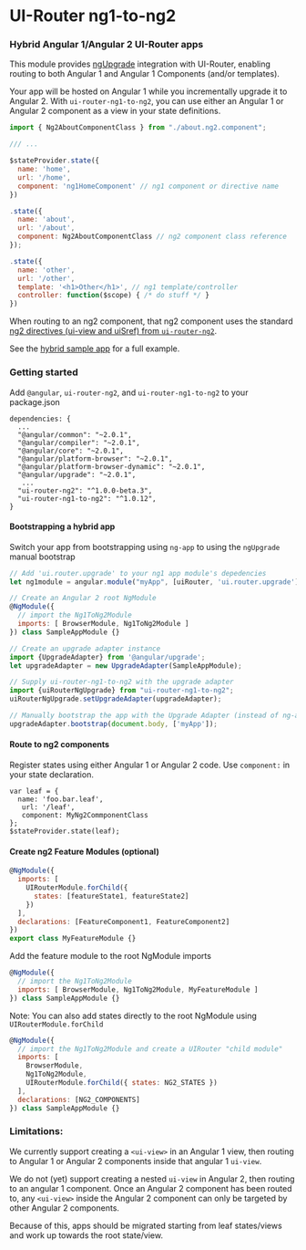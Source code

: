 # UI-Router ng1-to-ng2

### Hybrid Angular 1/Angular 2 UI-Router apps

This module provides [ngUpgrade](https://angular.io/docs/ts/latest/guide/upgrade.html) integration
with UI-Router, enabling routing to both Angular 1 and Angular 1 Components (and/or templates).

Your app will be hosted on Angular 1 while you incrementally upgrade it to Angular 2.
With `ui-router-ng1-to-ng2`, you can use either an Angular 1 or Angular 2 component as a view in your state definitions.

```js
import { Ng2AboutComponentClass } from "./about.ng2.component";

/// ...

$stateProvider.state({
  name: 'home', 
  url: '/home',
  component: 'ng1HomeComponent' // ng1 component or directive name
})

.state({
  name: 'about', 
  url: '/about',
  component: Ng2AboutComponentClass // ng2 component class reference
});

.state({
  name: 'other',
  url: '/other',
  template: '<h1>Other</h1>', // ng1 template/controller
  controller: function($scope) { /* do stuff */ }
})

```

When routing to an ng2 component, that ng2 component uses the standard
[ng2 directives (ui-view and uiSref) from `ui-router-ng2`](https://ui-router.github.io/docs/latest/modules/ng2_directives.html).

See the [hybrid sample app](https://github.com/ui-router/sample-app-ng1-to-ng2) for a full example.

### Getting started

Add `@angular`, `ui-router-ng2`, and `ui-router-ng1-to-ng2` to your package.json

```
dependencies: {
  ...
  "@angular/common": "~2.0.1",
  "@angular/compiler": "~2.0.1",
  "@angular/core": "~2.0.1",
  "@angular/platform-browser": "~2.0.1",
  "@angular/platform-browser-dynamic": "~2.0.1",
  "@angular/upgrade": "~2.0.1",
   ...
  "ui-router-ng2": "^1.0.0-beta.3",
  "ui-router-ng1-to-ng2": "^1.0.12",
}
```

#### Bootstrapping a hybrid app

Switch your app from bootstrapping using `ng-app` to using the `ngUpgrade` manual bootstrap

```js
// Add 'ui.router.upgrade' to your ng1 app module's depedencies
let ng1module = angular.module("myApp", [uiRouter, 'ui.router.upgrade']);
```

```js
// Create an Angular 2 root NgModule
@NgModule({
  // import the Ng1ToNg2Module
  imports: [ BrowserModule, Ng1ToNg2Module ]
}) class SampleAppModule {}

// Create an upgrade adapter instance
import {UpgradeAdapter} from '@angular/upgrade';
let upgradeAdapter = new UpgradeAdapter(SampleAppModule);

// Supply ui-router-ng1-to-ng2 with the upgrade adapter
import {uiRouterNgUpgrade} from "ui-router-ng1-to-ng2";
uiRouterNgUpgrade.setUpgradeAdapter(upgradeAdapter);

// Manually bootstrap the app with the Upgrade Adapter (instead of ng-app)
upgradeAdapter.bootstrap(document.body, ['myApp']);
```

#### Route to ng2 components

Register states using either Angular 1 or Angular 2 code.
Use `component:` in your state declaration.

```
var leaf = { 
  name: 'foo.bar.leaf',
   url: '/leaf',
   component: MyNg2CommponentClass 
};
$stateProvider.state(leaf);
```

#### Create ng2 Feature Modules (optional)

```js
@NgModule({
  imports: [
    UIRouterModule.forChild({
      states: [featureState1, featureState2]
    })
  ],
  declarations: [FeatureComponent1, FeatureComponent2]
})
export class MyFeatureModule {}
```

Add the feature module to the root NgModule imports
```js
@NgModule({
  // import the Ng1ToNg2Module
  imports: [ BrowserModule, Ng1ToNg2Module, MyFeatureModule ]
}) class SampleAppModule {}
```

Note: You can also add states directly to the root NgModule using `UIRouterModule.forChild`
```js
@NgModule({
  // import the Ng1ToNg2Module and create a UIRouter "child module"
  imports: [
    BrowserModule,
    Ng1ToNg2Module,
    UIRouterModule.forChild({ states: NG2_STATES })
  ],
  declarations: [NG2_COMPONENTS]
}) class SampleAppModule {}
```

### Limitations:

We currently support creating a `<ui-view>` in an Angular 1 view,
then routing to Angular 1 or Angular 2 components inside that angular 1 `ui-view`.

We do not (yet) support creating a nested `ui-view` in Angular 2, then routing to an angular 1 component.
Once an Angular 2 component has been routed to, any `<ui-view>` inside the Angular 2 component can only be
targeted by other Angular 2 components.

Because of this, apps should be migrated starting from leaf states/views and work up towards the root state/view.

